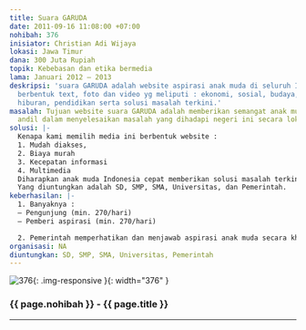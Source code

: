 ```yaml
---
title: Suara GARUDA
date: 2011-09-16 11:08:00 +07:00
nohibah: 376
inisiator: Christian Adi Wijaya
lokasi: Jawa Timur
dana: 300 Juta Rupiah
topik: Kebebasan dan etika bermedia
lama: Januari 2012 – 2013
deskripsi: 'suara GARUDA adalah website aspirasi anak muda di seluruh Indonesia yg
  berbentuk text, foto dan video yg meliputi : ekonomi, sosial, budaya, teknologi,
  hiburan, pendidikan serta solusi masalah terkini.'
masalah: Tujuan website suara GARUDA adalah memberikan semangat anak muda untuk ikut
  andil dalam menyelesaikan masalah yang dihadapi negeri ini secara lokal maupun nasional.
solusi: |-
  Kenapa kami memilih media ini berbentuk website :
  1. Mudah diakses,
  2. Biaya murah
  3. Kecepatan informasi
  4. Multimedia
  Diharapkan anak muda Indonesia cepat memberikan solusi masalah terkini dan aspirasinya dapat tersalurkan.
  Yang diuntungkan adalah SD, SMP, SMA, Universitas, dan Pemerintah.
keberhasilan: |-
  1. Banyaknya :
  – Pengunjung (min. 270/hari)
  – Pemberi aspirasi (min. 270/hari)

  2. Pemerintah memperhatikan dan menjawab aspirasi anak muda secara khusus di website suara GARUDA. Nilai plus jika ada solusi dari anak muda yang dilakukan oleh pemerintah
organisasi: NA
diuntungkan: SD, SMP, SMA, Universitas, Pemerintah
---
```


![376](/static/img/hibahcmb/376.png){: .img-responsive }{: width="376" }

### {{ page.nohibah }} - {{ page.title }}

---
